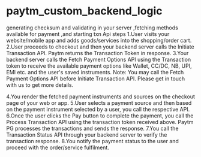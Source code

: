 # paytm_custom_backend_logic
generating checksum and validating in your server ,fetching  methods available for payment ,and starting txn Api
steps 
1.User visits your website/mobile app and adds goods/services into the shopping/order cart.
2.User proceeds to checkout and then your backend server calls the Initiate Transaction API. Paytm returns the Transaction Token in response.
3.Your backend server calls the Fetch Payment Options API using the Transaction token to receive the available payment options like Wallet, CC/DC, NB, UPI, EMI etc. and the user's saved instruments.
Note: You may call the Fetch Payment Options API before Initiate Transaction API. Please get in touch with us to get more details.

4.You render the fetched payment instruments and sources on the checkout page of your web or app.
5.User selects a payment source and then based on the payment instrument selected by a user, you call the respective API.
6.Once the user clicks the Pay button to complete the payment, you call the Process Transaction API using the transaction token received above. Paytm PG processes the transactions and sends the response.
7.You call the Transaction Status API through your backend server to verify the transaction response.
8.You notify the payment status to the user and proceed with the order/service fulfilment.
